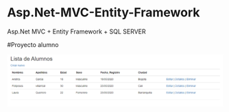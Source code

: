 # Asp.Net-MVC-Entity-Framework
Asp.Net MVC + Entity Framework + SQL SERVER 

#Proyecto alumno

<img src = "Imagenes/Lista.PNG">
